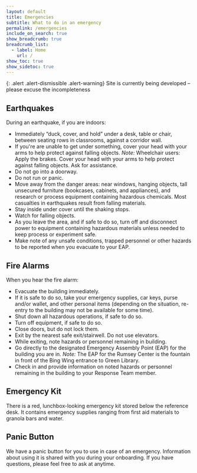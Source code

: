 ```yaml
---
layout: default
title: Emergencies
subtitle: What to do in an emergency
permalink: /emergencies
include_on_search: true
show_breadcrumb: true
breadcrumb_list:
  - label: Home
    url: /
show_toc: true
show_sidetoc: true
---
```

{: .alert .alert-dismissible .alert-warning}
Site is currently being developed – please excuse the incompleteness

## Earthquakes

During an earthquake, if you are indoors:
- Immediately “duck, cover, and hold” under a desk, table or chair,  between seating rows in classrooms, against a corridor wall.
- If you're are unable to get under something, cover your head with your arms to help protect against falling objects.
*Note:* Wheelchair users: Apply the brakes. Cover your head with your arms to help protect against falling objects. Ask for assistance.
- Do not go into a doorway.
- Do not run or panic.
- Move away from the danger areas: near windows, hanging objects, tall unsecured furniture (bookcases, cabinets, and appliances), and research or process equipment containing hazardous chemicals. Most casualties in earthquakes result from falling materials.
- Stay inside under cover until the shaking stops.
- Watch for falling objects.
- As you leave the area, and if safe to do so, turn off and disconnect power to equipment containing hazardous materials unless needed to keep process or experiment safe.
- Make note of any unsafe conditions, trapped personnel or other hazards to be reported when you evacuate to your EAP.

## Fire Alarms

When you hear the fire alarm:

- Evacuate the building immediately.
- If it is safe to do so, take your emergency supplies, car keys, purse and/or wallet, and other personal items (depending on the situation, re-entry to the building may not be available for some time).
- Shut down all hazardous operations, if safe to do so.
- Turn off equipment, if safe to do so.
- Close doors, but do not lock them.
- Exit by the nearest safe exit/stairwell. Do not use elevators.
- While exiting, note hazards or personnel remaining in building.
- Go directly to the designated Emergency Assembly Point (EAP) for the building you are in. *Note:* The EAP for the Rumsey Center is the fountain in front of the Bing Wing entrance to Green Library.
- Check in and provide information on noted hazards or personnel remaining in the building to your Response Team member.

## Emergency Kit

There is a red, lunchbox-looking emergency kit stored below the reference desk. It contains emergency supplies ranging from first aid materials to granola bars and water.

## Panic Button

We have a panic button for you to use in case of an emergency. Information about using it is shared with you during your onboarding. If you have questions, please feel free to ask at anytime. 